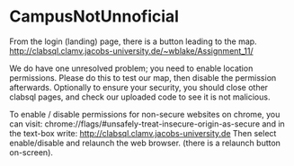 # CampusNotUnnoficial
From the login (landing) page, there is a button leading to the map.
http://clabsql.clamv.jacobs-university.de/~wblake/Assignment_11/

We do have one unresolved problem; you need to enable location permissions. Please do this to test our map, then disable the permission afterwards.
Optionally to ensure your security, you should close other clabsql pages, and check our uploaded code to see it is not malicious.

To enable / disable permissions for non-secure websites on chrome, you can visit:
chrome://flags/#unsafely-treat-insecure-origin-as-secure
and in the text-box write:
http://clabsql.clamv.jacobs-university.de
Then select enable/disable and relaunch the web browser. (there is a relaunch button on-screen).
